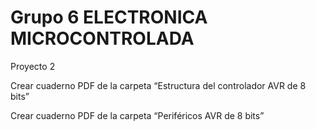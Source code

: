 # Grupo 6 ELECTRONICA MICROCONTROLADA

Proyecto 2 

Crear cuaderno PDF de la carpeta “Estructura del controlador AVR de 8 bits”

Crear cuaderno PDF de la carpeta “Periféricos AVR de 8 bits” 


